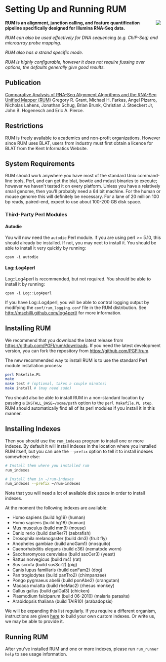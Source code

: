 Setting Up and Running RUM
==========================

 <img style="float:right" src="http://www.cbil.upenn.edu/RUM/RUMPC2_small2.gif" class="float: right"></img>

**RUM is an alignment, junction calling, and feature quantification pipeline specifically designed for Illumina RNA-Seq data.**

_RUM can also be used effectively for DNA sequencing (e.g. ChIP-Seq) and microarray probe mapping._

_RUM also has a strand specific mode._

_RUM is highly configurable, however it does not require fussing over options, the defaults generally give good results._

Publication
-----------

[Comparative Analysis of RNA-Seq Alignment Algorithms and the RNA-Seq Unified Mapper (RUM)](http://www.ncbi.nlm.nih.gov/pubmed/21775302?dopt=Abstract) Gregory R. Grant, Michael H. Farkas, Angel Pizarro, Nicholas Lahens, Jonathan Schug, Brian Brunk, Christian J. Stoeckert Jr, John B. Hogenesch and Eric A. Pierce. 

Restrictions
------------

RUM is freely available to academics and non-profit organizations. However since RUM uses BLAT, users from industry must first obtain a licence for BLAT from the Kent Informatics Website. 

System Requirements
-------------------

RUM should work anywhere you have most of the standard Unix
command-line tools, Perl, and can get the blat, bowtie and mdust
binaries to execute; however we haven't tested it on every
platform. Unless you have a relatively small genome, then you'll
probably need a 64 bit machine. For the human or mouse genome this
will definitely be necessary. For a lane of 20 million 100 bp reads,
paired-end, expect to use about 100-200 GB disk space.

### Third-Party Perl Modules

#### Autodie

You will now need the `autodie` Perl module. If you are using perl >=
5.10, this should already be installed. If not, you may neet to
install it. You should be able to install it very quickly by running:

```
cpan -i autodie
```

#### Log::Log4perl

Log::Log4perl is recommended, but not required. You should be able to
install it by running:

```
cpan -i Log::Log4perl
```

If you have Log::Log4perl, you will be able to control logging output
by modifying the `conf/rum_logging.conf` file in the RUM
distribution. See http://mschilli.github.com/log4perl/ for more
information.

Installing RUM
--------------

We recommend that you download the latest release from
https://github.com/PGFI/rum/downloads. If you need the latest
development version, you can fork the repository from
https://github.com/PGFI/rum.

The new recommended way to install RUM is to use the standard Perl
module installation process:

```sh
perl Makefile.PL
make
make test # (optional, takes a couple minutes)
make install # (may need sudo)
```

You should also be able to install RUM in a non-standard location by
passing a `INSTALL_BASE=/some/path` option to the `perl Makefile.PL
step`. RUM should automatically find all of its perl modules if you
install it in this manner.

Installing Indexes
------------------

Then you should use the `rum_indexes` program to install one or more
indexes. By default it will install indexes in the location where you
installed RUM itself, but you can use the `--prefix` option to tell it
to install indexes somewhere else:

```sh
# Install them where you installed rum
rum_indexes

# Install them in ~/rum-indexes
rum_indexes --prefix ~/rum-indexes
```

Note that you will need a lot of available disk space in order to
install indexes.

At the moment the following indexes are available:

* Homo sapiens (build hg19) (human)
* Homo sapiens (build hg18) (human)
* Mus musculus (build mm9) (mouse)
* Danio rerio (build danRer7) (zebrafish)
* Drosophila melanogaster (build dm3) (fruit fly)
* Anopheles gambiae (build anoGam1) (mosquito)
* Caenorhabditis elegans (build c36) (nematode worm)
* Saccharomyces cerevisiae (build sacCer3) (yeast)
* Rattus norvegicus (build m4) (rat)
* Sus scrofa (build susScr2) (pig)
* Canis lupus familiaris (build canFam2) (dog)
* Pan troglodytes (build panTro2) (chimpanzee)
* Pongo pygmaeus abelii (build ponAbe2) (orangutan)
* Macaca mulatta (build rheMac2) (rhesus monkey)
* Gallus gallus (build galGal3) (chicken)
* Plasmodium falciparum (build 06-2010) (malaria parasite)
* Arabidopsis thaliana (build TAIR10) (arabadopsis)

We will be expanding this list regularly. If you require a different organism, instructions are given [here](https://github.com/PGFI/rum/blob/master/doc/indexing.pod) to build your own custom indexes. Or write us, we may be able to provide it.

Running RUM
-----------

After you've installed RUM and one or more indexes, please run `rum_runner help` to see usage information.